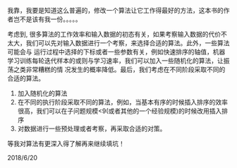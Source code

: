 我靠，我要是知道这么普遍的，修改一个算法让它工作得最好的方法，这本书的作者岂不是该有我一份。。。。。

考虑到, 很多算法的工作效率和输入数据的初态有关，如果考察输入数据的代价不太大，我们可以先对输入数据进行一个考察，来选择合适的算法。此外，一些算法可能会与
运行过程中选择的下标或者一些参数有关，例如快速排序的轴值，机器学习训练每轮迭代样本的或则与学习速率，我们可以加入一些随机化的算法，让振荡之类非常糟糕的情
况发生的概率降低。最后，我们考虑在不同阶段采取不同的合适的算法。

1. 加入随机化的算法
2. 在不同的执行阶段采取不同的算法，例如，当基本有序的时候插入排序的效率很高，我们可以在子问题规模<9(或者其他的一个经验规模)的时候改用插入排序
3. 对数据进行一些预处理或者考察，再采取合适的对策。

等我对算法有更深入得了解再来继续填坑！

2018/6/20
